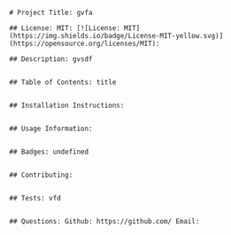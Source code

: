 
    # Project Title: gvfa

    ## License: MIT: [![License: MIT](https://img.shields.io/badge/License-MIT-yellow.svg)](https://opensource.org/licenses/MIT): 

    ## Description: gvsdf


    ## Table of Contents: title


    ## Installation Instructions: 


    ## Usage Information: 


    ## Badges: undefined


    ## Contributing: 


    ## Tests: vfd


    ## Questions: Github: https://github.com/ Email: 
    